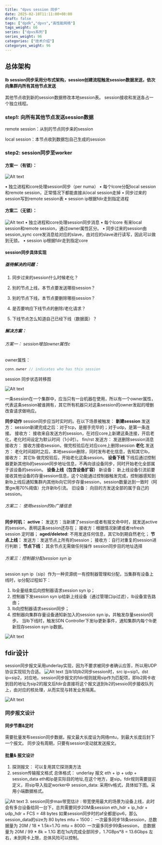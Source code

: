 ```yaml
---
title: "dpvs session 同步"
date: 2025-02-18T11:11:00+08:00
draft: false
tags: ["dpdk","dpvs","高性能网络"]
tags_weight: 66
series: ["dpvs系列"]
series_weight: 96
categories: ["技术介绍"]
categoryes_weight: 96
---
```


## 总体架构

#### lb session同步采用分布式架构，session创建流程触发session数据发送，依次向集群内所有其他节点发送

其他节点收到新的session数据修改本地session表。
session接收和发送各占一个独立线程。

### step1: 向所有其他节点发送session数据

remote session：从别的节点同步来的session

local session：本节点收到数据包自己生成的session

### step2: session同步至worker

#### 方案一（有锁）： 
![Alt text](/img/dpvs/session同步有锁.png)

•	独立进程和core处理session同步（per numa）
•	每个lcore分配local session和remote session，正常情况下都能直接从local session走掉
•	同步过来的session写到remote session表
•	session ip根据fdir走到指定进程

#### 方案二（无锁）： 
![Alt text](/img/dpvs/session同步无锁.png)
•	独立进程和core处理session同步消息
•	每个lcore 有来local session和remote session，通过owner属性区分。
•	同步过来的session由session_sync core发消息给对应的slave，由对应的slave进行读写，因此可以做到无锁。
•	session ip根据fdir走到指定core

#### session同步具体实现 

##### 亟待解决的问题：

1. 同步过来的session什么时候老化？

2. 别的节点上线，本节点要发送哪些session？

3. 别的节点下线，本节点要删除哪些session？

4. 是否要响应下线节点的删除/老化请求？

5. 下线节点怎么知道自己已经下线（数据面）？

  

##### 解决方案：

###### 方案一： session增加owner属性c

owner属性：

```c
conn.owner // indicates who has this session
```

session 同步状态转移图

![Alt text](/img/dpvs/session同步状态转移.png)

一条session在一个集群中，应当只有一台机器在使用，所以有一个owner属性，代表这条session被谁拥有，其它所有机器只对这条session的owner发起的增删改查请求做响应。

**同步动作**
session同步应当时实时的。在以下场景被触发：
**新建session**
发送方：
    session新建完成之后：对于tcp，是握手完毕的；对于udp，是第一条连接。
接收方：
   接收来自发送方的session，在对应core上新建这条连接，开启老化，老化时间设定为默认时间（1小时）。
fin/rst
发送方：
    发送删除session消息
接收方：
   接收方接收session，做完校验后在对应core上删除session
**老化**
发送方：
    老化时间超时之后，本地session删除，同时发布老化信息，告知其它lb，
接收方：
    其它lb 做完校验后，开始老化这条session。
**设备下线**
下线后通过控制器更新其他lb的session同步地址信息，不再向该设备同步，同时开始老化全部属于该设备的session。
**设备上线（包含设备扩容）**
新设备：
    新上线设备引流前要接收其他设备的存量session信息，这个功能通过控制器触发完成，控制器感知到新lb上线后通知集群内其他lb向它同步存量session，session数量达到一致时（阿里gw用70%阈值）允许新lb引流。
旧设备：
   向目的方发送全部的属于自己的session。

###### 方案二： 使用session的lb广播信息

**同步时机：**
**active：**
   发送方：当新建了session或者有报文命中时，就发送active的session，表明这条session还存在；
   接收方：根据情况新建或者refresh session 定时器；
**aged/deleted:**
   不用发送任何信息，其它lb到期自然老化；
**节点上线：**
  发送方：发送节点上所有的session；
  接收方：自行对重复的session进行判断；
**节点下线：**
  其余节点无需做任何操作
session同步目的地址选择

###### 方案三：控制器分配session syn ip

session syn ip（sip）作为一种资源统一有控制器管理和分配，当集群有设备上线时，ip分配过程如下：

1. lb全量结束后向控制器请求session syn ip；
2. 控制器下发session syn ip给新上线设备（通过管理口ip过滤），lb设备宣告路由；
3. lb向控制器请求session同步；
4. 控制器向集群存量设备通知新加入的session syn ip，并触发存量session同步。
   当lb下线时，触发SDN Controller下发lip更新事件，通知集群内每个lb更新现存session syn ip数据。

![Alt text](/img/dpvs/session同步控制器.png)

## fdir设计

session同步报文采用underlay实现，因为不要求被同步者确认应答，所以用UDP协议实现较为合适。
![Alt text](/img/dpvs/session同步报文格式.png)
当lb1向lb2同步session时，src ip=sip1，dst ip=sip2，对应地，session同步报文的fdir规则就用sip作为匹配项，即lb2网卡收到目的地址为sip2的报文后fdir会直接将这个报文送到lb2的sessio同步接收队列上，由对应的核处理，从而实现与转发业务隔离。

![Alt text](/img/dpvs/session同步fdir.png)
### 同步报文设计

#### 同步节奏&定时

需要批量发布session同步数据，报文最大长度设为网络mtu，到最大长度后封下一个报文。
同步没有周期，只要有session变动就发送报文。

#### 批量& 报文设计

1.	探测报文： 可以复用其它探测类方法
2.	session传输报文格式
总体格式： underlay 报文 eth + ip + udp + session_data
eth和ip是实际目的地址,在这个地方，是sip。fdir规则需要提前定义，将sip导入指定worker中
session_data: 采用tlv格式，具体如下图。采用小端数据格式。 

![Alt text](/img/dpvs/session同步报文协议.png)
3.	session同步max带宽估计 : 带宽使用最大的场景为设备上线，此时会有多台设备给同一台下，总共需要同步20M条session
eth_hdr + ip_hdr + udp_hdr + FCS = 48 bytes 如果session同步时的af全都是ipv6，那么session_data的size为 80 bytes
mtu = 1500： 一次最多同步18条session，总数据量为 20M / 18 * 1.5k=1.7G
mtu = 8000: 一次最多同步99条session， 总数据量为 20M / 99 * 8k = 1.1G
若在1s内完成全部同步，1.7GBps*8 = 13.6Gbps 左右，未到网卡上限，总体风险可以控制。